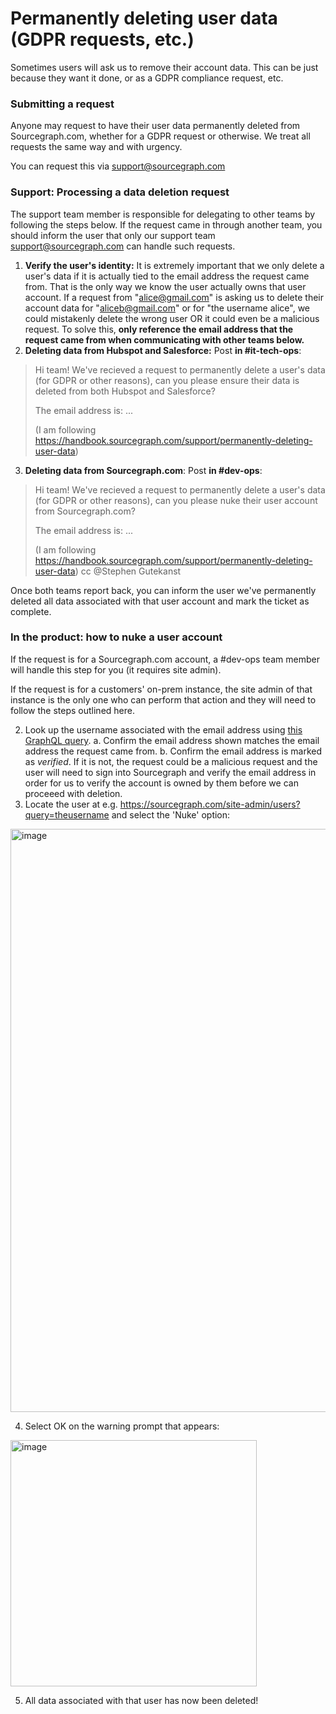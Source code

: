 # Permanently deleting user data (GDPR requests, etc.)

Sometimes users will ask us to remove their account data. This can be just because they want it done, or as a GDPR compliance request, etc.

### Submitting a request

Anyone may request to have their user data permanently deleted from Sourcegraph.com, whether for a GDPR request or otherwise. We treat all requests the same way and with urgency.

You can request this via support@sourcegraph.com

### Support: Processing a data deletion request

The support team member is responsible for delegating to other teams by following the steps below. If the request came in through another team, you should inform the user that only our support team support@sourcegraph.com can handle such requests.

1. **Verify the user's identity:** It is extremely important that we only delete a user's data if it is actually tied to the email address the request came from. That is the only way we know the user actually owns that user account. If a request from "alice@gmail.com" is asking us to delete their account data for "aliceb@gmail.com" or for "the username alice", we could mistakenly delete the wrong user OR it could even be a malicious request. To solve this, **only reference the email address that the request came from when communicating with other teams below.**
2. **Deleting data from Hubspot and Salesforce:** Post **in #it-tech-ops**:

> Hi team! We've recieved a request to permanently delete a user's data (for GDPR or other reasons), can you please ensure their data is deleted from both Hubspot and Salesforce?
>
> The email address is: ...
>
> (I am following https://handbook.sourcegraph.com/support/permanently-deleting-user-data)

3. **Deleting data from Sourcegraph.com**: Post **in #dev-ops**:

> Hi team! We've recieved a request to permanently delete a user's data (for GDPR or other reasons), can you please nuke their user account from Sourcegraph.com?
>
> The email address is: ...
>
> (I am following https://handbook.sourcegraph.com/support/permanently-deleting-user-data) cc @Stephen Gutekanst

Once both teams report back, you can inform the user we've permanently deleted all data associated with that user account and mark the ticket as complete.

### In the product: how to nuke a user account

If the request is for a Sourcegraph.com account, a #dev-ops team member will handle this step for you (it requires site admin).

If the request is for a customers' on-prem instance, the site admin of that instance is the only one who can perform that action and they will need to follow the steps outlined here.

2. Look up the username associated with the email address using [this GraphQL query](<https://sourcegraph.com/api/console#%7B%22query%22%3A%22%7B%5Cn%20%20user(email%3A%20%5C%22somebody%40somewhere.com%5C%22)%20%7B%5Cn%20%20%20%20username%5Cn%20%20%20%20emails%20%7B%5Cn%20%20%20%20%20%20email%5Cn%20%20%20%20%20%20verified%5Cn%20%20%20%20%7D%5Cn%20%20%7D%5Cn%7D%5Cn%22%7D>).
   a. Confirm the email address shown matches the email address the request came from.
   b. Confirm the email address is marked as _verified_. If it is not, the request could be a malicious request and the user will need to sign into Sourcegraph and verify the email address in order for us to verify the account is owned by them before we can proceeed with deletion.
3. Locate the user at e.g. https://sourcegraph.com/site-admin/users?query=theusername and select the 'Nuke' option:

<img width="933" alt="image" src="https://user-images.githubusercontent.com/3173176/136848800-f31e214a-0025-4e15-8be3-0b6caf9e3e92.png">

4. Select OK on the warning prompt that appears:

<img width="394" alt="image" src="https://user-images.githubusercontent.com/3173176/136848928-d474b16d-a80f-4bfe-be20-3e64c6d3a254.png">

5. All data associated with that user has now been deleted!
